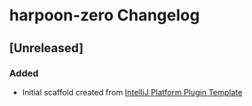 <!-- Keep a Changelog guide -> https://keepachangelog.com -->

# harpoon-zero Changelog

## [Unreleased]
### Added
- Initial scaffold created from [IntelliJ Platform Plugin Template](https://github.com/JetBrains/intellij-platform-plugin-template)
